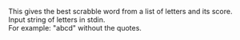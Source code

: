 This gives the best scrabble word from a list of letters and its score. <br />
Input string of letters in stdin. <br />
For example: "abcd" without the quotes.
